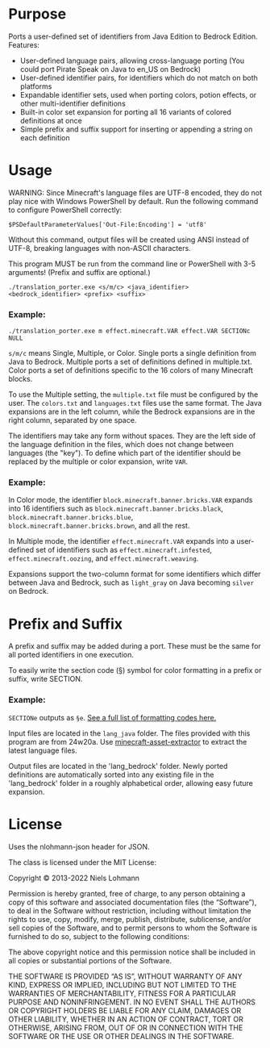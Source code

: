 # Purpose
Ports a user-defined set of identifiers from Java Edition to Bedrock Edition. Features:
 - User-defined language pairs, allowing cross-language porting (You could port Pirate Speak on Java to en_US on Bedrock)
 - User-defined identifier pairs, for identifiers which do not match on both platforms
 - Expandable identifier sets, used when porting colors, potion effects, or other multi-identifier definitions
 - Built-in color set expansion for porting all 16 variants of colored definitions at once
 - Simple prefix and suffix support for inserting or appending a string on each definition

# Usage
WARNING: Since Minecraft's language files are UTF-8 encoded, they do not play nice with Windows PowerShell by default. Run the following command to configure PowerShell correctly:

    $PSDefaultParameterValues['Out-File:Encoding'] = 'utf8'

Without this command, output files will be created using ANSI instead of UTF-8, breaking languages with non-ASCII characters.

This program MUST be run from the command line or PowerShell with 3-5 arguments! (Prefix and suffix are optional.)

    ./translation_porter.exe <s/m/c> <java_identifier> <bedrock_identifier> <prefix> <suffix>

### Example:

    ./translation_porter.exe m effect.minecraft.VAR effect.VAR SECTIONc NULL

`s/m/c` means Single, Multiple, or Color. Single ports a single definition from Java to Bedrock. Multiple ports a set of definitions defined in multiple.txt. Color ports a set of definitions specific to the 16 colors of many Minecraft blocks.

To use the Multiple setting, the `multiple.txt` file must be configured by the user. The `colors.txt` and `languages.txt` files use the same format. The Java expansions are in the left column, while the Bedrock expansions are in the right column, separated by one space.

The identifiers may take any form without spaces. They are the left side of the language definition in the files, which does not change between languages (the "key"). To define which part of the identifier should be replaced by the multiple or color expansion, write `VAR`.

### Example:

In Color mode, the identifier `block.minecraft.banner.bricks.VAR` expands into 16 identifiers such as `block.minecraft.banner.bricks.black`, `block.minecraft.banner.bricks.blue`, `block.minecraft.banner.bricks.brown`, and all the rest.

In Multiple mode, the identifier `effect.minecraft.VAR` expands into a user-defined set of identifiers such as `effect.minecraft.infested`, `effect.minecraft.oozing`, and  `effect.minecraft.weaving`.

Expansions support the two-column format for some identifiers which differ between Java and Bedrock, such as `light_gray` on Java becoming `silver` on Bedrock.

# Prefix and Suffix

A prefix and suffix may be added during a port. These must be the same for all ported identifiers in one execution.

To easily write the section code (§) symbol for color formatting in a prefix or suffix, write SECTION.

### Example:

`SECTIONe` outputs as `§e`. [See a full list of formatting codes here.](https://minecraft.wiki/w/Formatting_codes#Color_codes)

Input files are located in the `lang_java` folder. The files provided with this program are from 24w20a. Use [minecraft-asset-extractor](https://github.com/shivamCode0/minecraft-asset-extractor/tree/main) to extract the latest language files.

Output files are located in the 'lang_bedrock' folder. Newly ported definitions are automatically sorted into any existing file in the 'lang_bedrock' folder in a roughly alphabetical order, allowing easy future expansion.

# License
Uses the nlohmann-json header for JSON.

The class is licensed under the MIT License:

Copyright © 2013-2022 Niels Lohmann

Permission is hereby granted, free of charge, to any person obtaining a copy of this software and associated documentation files (the “Software”), to deal in the Software without restriction, including without limitation the rights to use, copy, modify, merge, publish, distribute, sublicense, and/or sell copies of the Software, and to permit persons to whom the Software is furnished to do so, subject to the following conditions:

The above copyright notice and this permission notice shall be included in all copies or substantial portions of the Software.

THE SOFTWARE IS PROVIDED “AS IS”, WITHOUT WARRANTY OF ANY KIND, EXPRESS OR IMPLIED, INCLUDING BUT NOT LIMITED TO THE WARRANTIES OF MERCHANTABILITY, FITNESS FOR A PARTICULAR PURPOSE AND NONINFRINGEMENT. IN NO EVENT SHALL THE AUTHORS OR COPYRIGHT HOLDERS BE LIABLE FOR ANY CLAIM, DAMAGES OR OTHER LIABILITY, WHETHER IN AN ACTION OF CONTRACT, TORT OR OTHERWISE, ARISING FROM, OUT OF OR IN CONNECTION WITH THE SOFTWARE OR THE USE OR OTHER DEALINGS IN THE SOFTWARE.
